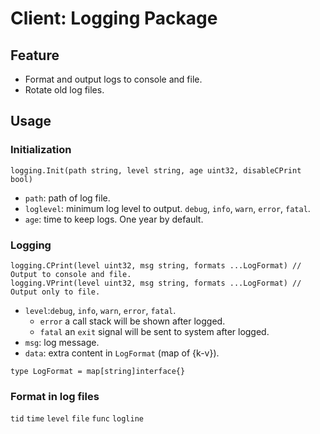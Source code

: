 # Client: Logging Package

## Feature

- Format and output logs to console and file.
- Rotate old log files.

## Usage

### Initialization

```golang
logging.Init(path string, level string, age uint32, disableCPrint bool)
```

- `path`: path of log file.
- `loglevel`: minimum log level to output. `debug`, `info`, `warn`, `error`, `fatal`.
- `age`: time to keep logs. One year by default.

### Logging

```golang
logging.CPrint(level uint32, msg string, formats ...LogFormat) // Output to console and file.
logging.VPrint(level uint32, msg string, formats ...LogFormat) // Output only to file.
```

- `level`:`debug`, `info`, `warn`, `error`, `fatal`.
  - `error` a call stack will be shown after logged.
  - `fatal` an `exit` signal will be sent to system after logged.
- `msg`: log message.
- `data`: extra content in `LogFormat` (map of {k-v}).

```golang
type LogFormat = map[string]interface{}
```

### Format in log files

`tid` `time` `level` `file` `func` `logline`
